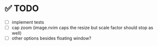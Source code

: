 # ✅ TODO

- [ ] implement tests
- [ ] cap zoom (image.nvim caps the resize but scale factor should stop as well)
- [ ] other options besides floating window?

